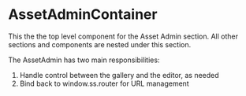 # AssetAdminContainer

This the the top level component for the Asset Admin section. All other sections and components are nested under this section.

The AssetAdmin has two main responsibilities:

 1. Handle control between the gallery and the editor, as needed
 2. Bind back to window.ss.router for URL management

